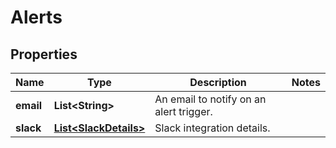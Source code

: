 

# Alerts


## Properties

| Name | Type | Description | Notes |
|------------ | ------------- | ------------- | -------------|
|**email** | **List&lt;String&gt;** | An email to notify on an alert trigger. |  |
|**slack** | [**List&lt;SlackDetails&gt;**](SlackDetails.md) | Slack integration details. |  |



